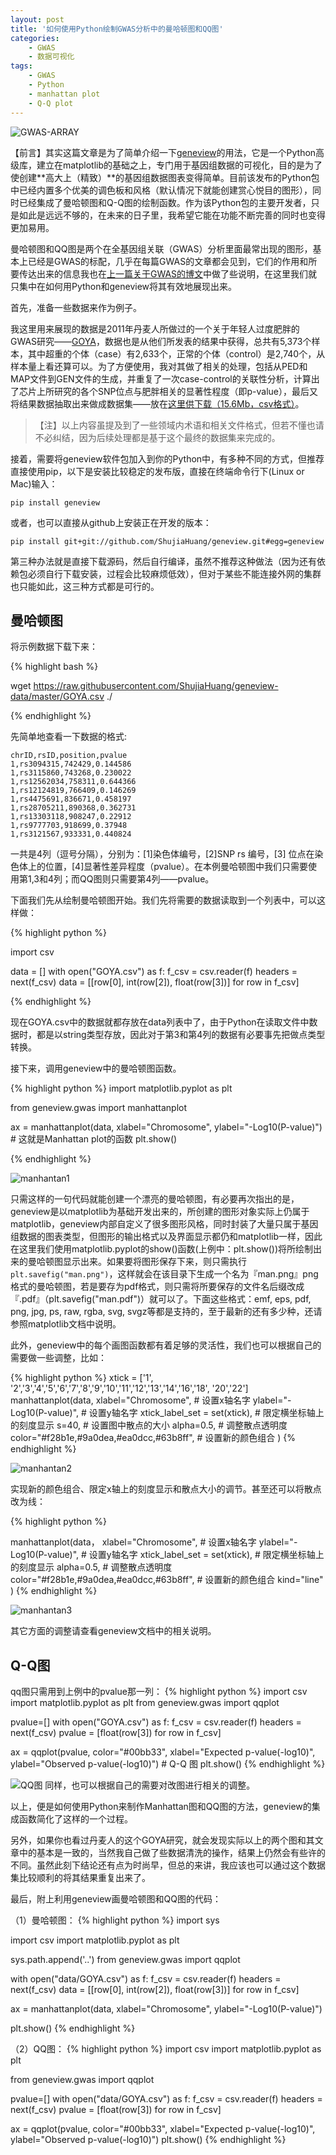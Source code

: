 ```yaml
---
layout: post
title: '如何使用Python绘制GWAS分析中的曼哈顿图和QQ图'
categories:
    - GWAS
    - 数据可视化
tags:
    - GWAS
    - Python
    - manhattan plot
    - Q-Q plot
---
```

![GWAS-ARRAY](http://7lrw1m.com1.z0.glb.clouddn.com/fg.post.2015-02-08.cover.jpg)

【前言】其实这篇文章是为了简单介绍一下[geneview](https://github.com/ShujiaHuang/geneview)的用法，它是一个Python高级库，建立在matplotlib的基础之上，专门用于基因组数据的可视化，目的是为了使创建**高大上（精致）**的基因组数据图表变得简单。目前该发布的Python包中已经内置多个优美的调色板和风格（默认情况下就能创建赏心悦目的图形），同时已经集成了曼哈顿图和Q-Q图的绘制函数。作为该Python包的主要开发者，只是如此是远远不够的，在未来的日子里，我希望它能在功能不断完善的同时也变得更加易用。


曼哈顿图和QQ图是两个在全基因组关联（GWAS）分析里面最常出现的图形，基本上已经是GWAS的标配，几乎在每篇GWAS的文章都会见到，它们的作用和所要传达出来的信息我也在[上一篇关于GWAS的博文]()中做了些说明，在这里我们就只集中在如何用Python和geneview将其有效地展现出来。

首先，准备一些数据来作为例子。

我这里用来展现的数据是2011年丹麦人所做过的一个关于年轻人过度肥胖的GWAS研究——[GOYA](http://journals.plos.org/plosone/article?id=10.1371/journal.pone.0024303)，数据也是从他们所发表的结果中获得，总共有5,373个样本，其中超重的个体（case）有2,633个，正常的个体（control）是2,740个，从样本量上看还算可以。为了方便使用，我对其做了相关的处理，包括从PED和MAP文件到GEN文件的生成，并重复了一次case-control的关联性分析，计算出了芯片上所研究的各个SNP位点与肥胖相关的显著性程度（即p-value），最后又将结果数据抽取出来做成数据集——放在[这里供下载（15.6Mb，csv格式）](https://github.com/ShujiaHuang/geneview-data/blob/master/GOYA.csv)。

> 【注】以上内容虽提及到了一些领域内术语和相关文件格式，但若不懂也请不必纠结，因为后续处理都是基于这个最终的数据集来完成的。


接着，需要将geneview软件包加入到你的Python中，有多种不同的方式，但推荐直接使用pip，以下是安装比较稳定的发布版，直接在终端命令行下(Linux or Mac)输入：

```
pip install geneview
```

或者，也可以直接从github上安装正在开发的版本：

```
pip install git+git://github.com/ShujiaHuang/geneview.git#egg=geneview
```
第三种办法就是直接下载源码，然后自行编译，虽然不推荐这种做法（因为还有依赖包必须自行下载安装，过程会比较麻烦低效），但对于某些不能连接外网的集群也只能如此，这三种方式都是可行的。


曼哈顿图
-------

将示例数据下载下来：

{% highlight bash %}

wget https://raw.githubusercontent.com/ShujiaHuang/geneview-data/master/GOYA.csv ./

{% endhighlight %}

先简单地查看一下数据的格式:

```
chrID,rsID,position,pvalue
1,rs3094315,742429,0.144586
1,rs3115860,743268,0.230022
1,rs12562034,758311,0.644366
1,rs12124819,766409,0.146269
1,rs4475691,836671,0.458197
1,rs28705211,890368,0.362731
1,rs13303118,908247,0.22912
1,rs9777703,918699,0.37948
1,rs3121567,933331,0.440824
```

一共是4列（逗号分隔），分别为：[1]染色体编号，[2]SNP rs 编号，[3] 位点在染色体上的位置，[4]显著性差异程度（pvalue）。在本例曼哈顿图中我们只需要使用第1,3和4列；而QQ图则只需要第4列——pvalue。

下面我们先从绘制曼哈顿图开始。我们先将需要的数据读取到一个列表中，可以这样做：

{% highlight python %}

import csv

data = []
with open("GOYA.csv") as f:
	f_csv = csv.reader(f)
	headers = next(f_csv)
	data = [[row[0], int(row[2]), float(row[3])] for row in f_csv]

{% endhighlight %}

现在GOYA.csv中的数据就都存放在data列表中了，由于Python在读取文件中数据时，都是以string类型存放，因此对于第3和第4列的数据有必要事先把做点类型转换。

接下来，调用geneview中的曼哈顿图函数。

{% highlight python %}
import matplotlib.pyplot as plt

from geneview.gwas import manhattanplot

ax = manhattanplot(data, xlabel="Chromosome", ylabel="-Log10(P-value)")  # 这就是Manhattan plot的函数
plt.show()

{% endhighlight %}

![manhantan1](http://7u2had.com1.z0.glb.clouddn.com/post.man-0.png)

只需这样的一句代码就能创建一个漂亮的曼哈顿图，有必要再次指出的是，geneview是以matplotlib为基础开发出来的，所创建的图形对象实际上仍属于matplotlib，geneview内部自定义了很多图形风格，同时封装了大量只属于基因组数据的图表类型，但图形的输出格式以及界面显示都仍和matplotlib一样，因此在这里我们使用matplotlib.pyplot的show()函数(上例中：plt.show())将所绘制出来的曼哈顿图显示出来。如果要将图形保存下来，则只需执行`plt.savefig("man.png")`，这样就会在该目录下生成一个名为『man.png』png格式的曼哈顿图，若是要存为pdf格式，则只需将所要保存的文件名后缀改成『.pdf』（plt.savefig("man.pdf")）就可以了。下面这些格式：emf, eps, pdf, png, jpg, ps, raw, rgba, svg, svgz等都是支持的，至于最新的还有多少种，还请参照matplotlib文档中说明。

此外，geneview中的每个画图函数都有着足够的灵活性，我们也可以根据自己的需要做一些调整，比如：

{% highlight python %}
xtick = ['1', '2','3','4','5','6','7','8','9','10','11','12','13','14','16','18', '20','22']
manhattanplot(data,
              xlabel="Chromosome", # 设置x轴名字
              ylabel="-Log10(P-value)", # 设置y轴名字
              xtick_label_set = set(xtick), # 限定横坐标轴上的刻度显示
              s=40, # 设置图中散点的大小
              alpha=0.5, # 调整散点透明度
              color="#f28b1e,#9a0dea,#ea0dcc,#63b8ff", # 设置新的颜色组合
              ) 
{% endhighlight %}

![manhantan2](http://7u2had.com1.z0.glb.clouddn.com/post.man-1.png)

实现新的颜色组合、限定x轴上的刻度显示和散点大小的调节。甚至还可以将散点改为线：

{% highlight python %}

manhattanplot(data，
              xlabel="Chromosome", # 设置x轴名字
              ylabel="-Log10(P-value)", # 设置y轴名字
              xtick_label_set = set(xtick), # 限定横坐标轴上的刻度显示
              alpha=0.5, # 调整散点透明度
              color="#f28b1e,#9a0dea,#ea0dcc,#63b8ff", # 设置新的颜色组合
              kind="line"
              ) 
{% endhighlight %}

![manhantan3](http://7u2had.com1.z0.glb.clouddn.com/post.man-2.png)

其它方面的调整请查看geneview文档中的相关说明。

Q-Q图
-----

qq图只需用到上例中的pvalue那一列：
{% highlight python %}
import csv
import matplotlib.pyplot as plt
from geneview.gwas import qqplot

pvalue=[]
with open("GOYA.csv") as f:
    f_csv = csv.reader(f)
    headers = next(f_csv)
    pvalue = [float(row[3]) for row in f_csv]

ax = qqplot(pvalue, color="#00bb33", xlabel="Expected p-value(-log10)", ylabel="Observed p-value(-log10)") # Q-Q 图
plt.show()
{% endhighlight %}

![QQ图](http://7u2had.com1.z0.glb.clouddn.com/post.qq-1.png)
同样，也可以根据自己的需要对改图进行相关的调整。

以上，便是如何使用Python来制作Manhattan图和QQ图的方法，geneview的集成函数简化了这样的一个过程。

另外，如果你也看过丹麦人的这个GOYA研究，就会发现实际以上的两个图和其文章中的基本是一致的，当然我自己做了些数据清洗的操作，结果上仍然会有些许的不同。虽然此刻下结论还有点为时尚早，但总的来讲，我应该也可以通过这个数据集比较顺利的将其结果重复出来了。

最后，附上利用geneview画曼哈顿图和QQ图的代码：

（1）曼哈顿图：
{% highlight python %}
import sys

import csv
import matplotlib.pyplot as plt

sys.path.append('..')
from geneview.gwas import qqplot

with open("data/GOYA.csv") as f:
    f_csv = csv.reader(f)
    headers = next(f_csv)
    data = [[row[0], int(row[2]), float(row[3])] for row in f_csv]

ax = manhattanplot(data, xlabel="Chromosome", ylabel="-Log10(P-value)")

plt.show()
{% endhighlight %}

（2）QQ图：
{% highlight python %}
import csv
import matplotlib.pyplot as plt

from geneview.gwas import qqplot

pvalue=[]
with open("data/GOYA.csv") as f:
    f_csv = csv.reader(f)
    headers = next(f_csv)
    pvalue = [float(row[3]) for row in f_csv]

ax = qqplot(pvalue, color="#00bb33", xlabel="Expected p-value(-log10)", ylabel="Observed p-value(-log10)")
plt.show()
{% endhighlight %}


